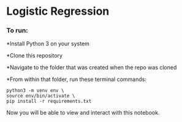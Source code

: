 # Logistic Regression

### To run:

*Install Python 3 on your system

*Clone this repository

*Navigate to the folder that was created when the repo was cloned

*From within that folder, run these terminal commands:

```
python3 -m venv env \
source env/bin/activate \
pip install -r requirements.txt
```

Now you will be able to view and interact with this notebook.
